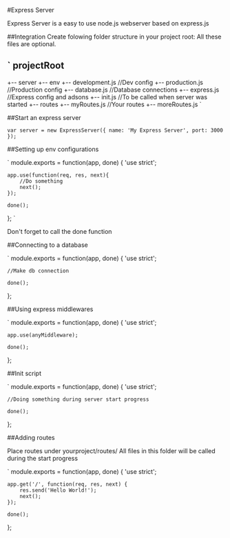 #Express Server

Express Server is a easy to use node.js webserver based on express.js

##Integration
Create folowing folder structure in your project root:
All these files are optional.

`
projectRoot
--------------------------
+-- server
	+-- env
		+-- development.js		//Dev config
		+-- production.js		//Production config
	+-- database.js				//Database connections
	+-- express.js				//Express config and adsons
	+-- init.js					//To be called when server was started
+-- routes
	+-- myRoutes.js				//Your routes
	+-- moreRoutes.js
`

##Start an express server

`
var server = new ExpressServer({
	name: 'My Express Server',
	port: 3000
});
`

##Setting up env configurations

`
module.exports = function(app, done) {
	'use strict';

	app.use(function(req, res, next){
		//Do something
		next();
	});

	done();
};
`

Don't forget to call the done function


##Connecting to a database

`
module.exports = function(app, done) {
	'use strict';

	//Make db connection

	done();
};


##Using express middlewares

`
module.exports = function(app, done) {
	'use strict';

	app.use(anyMiddleware);

	done();
};


##Init script

`
module.exports = function(app, done) {
	'use strict';

	//Doing something during server start progress

	done();
};


##Adding routes

Place routes under yourproject/routes/
All files in this folder will be called during the start progress


`
module.exports = function(app, done) {
	'use strict';

	app.get('/', function(req, res, next) {
		res.send('Hello World!');
		next();
	});

	done();
};